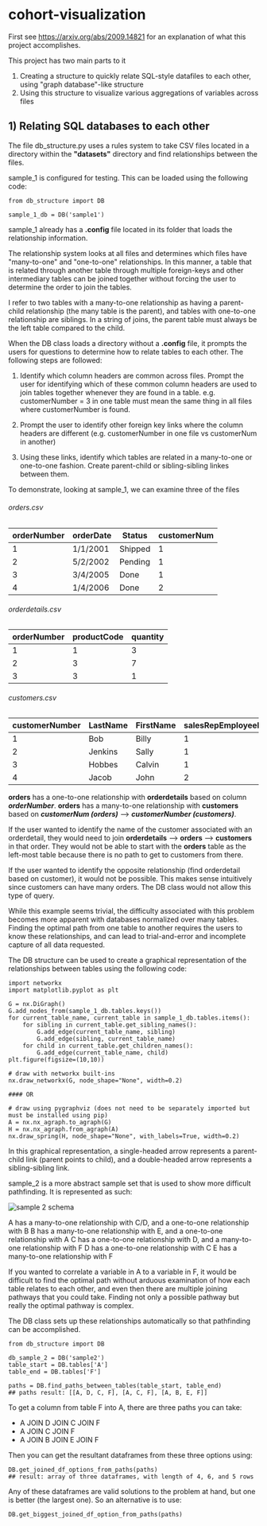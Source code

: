 # cohort-visualization
First see https://arxiv.org/abs/2009.14821 for an explanation of what this project accomplishes.

This project has two main parts to it

1) Creating a structure to quickly relate SQL-style datafiles to each other, using "graph database"-like structure
2) Using this structure to visualize various aggregations of variables across files

## 1) Relating SQL databases to each other
The file db_structure.py uses a rules system to take CSV files located in a directory within the **"datasets"** directory and find 
relationships between the files.

sample_1 is configured for testing. This can be loaded using the following code:

```
from db_structure import DB

sample_1_db = DB('sample1')
```

sample_1 already has a **.config** file located in its folder that loads the relationship information.

The relationship system looks at all files and determines which files have "many-to-one" and "one-to-one" relationships.
In this manner, a table that is related through another table through multiple foreign-keys and other intermediary tables can be
joined together without forcing the user to determine the order to join the tables.

I refer to two tables with a many-to-one relationship as having a parent-child relationship (the many table is the parent), and 
tables with one-to-one relationship are siblings. In a string of joins, the parent table must always be the left table compared to the
child.

When the DB class loads a directory without a **.config** file, it prompts the users for questions to determine how to relate
tables to each other. The following steps are followed:

1) Identify which column headers are common across files. Prompt the user for identifying which of these common column headers are
used to join tables together whenever they are found in a table. e.g. customerNumber = 3 in one table must mean the same thing in
all files where customerNumber is found.

2) Prompt the user to identify other foreign key links where the column headers are different (e.g. customerNumber in one file 
vs customerNum in another)

3) Using these links, identify which tables are related in a many-to-one or one-to-one fashion. Create parent-child or sibling-sibling
linkes between them.

To demonstrate, looking at sample_1, we can examine three of the files

###### orders.csv

|orderNumber|orderDate|Status|customerNum|
|-----------|---------|------|-----------|
|1|1/1/2001|Shipped|1|
|2|5/2/2002|Pending|1|
|3|3/4/2005|Done|1|
|4|1/4/2006|Done|2|

###### orderdetails.csv
|orderNumber|productCode|quantity|
|-----------|-----------|--------|
|1|1|3|
|2|3|7|
|3|3|1|

###### customers.csv
|customerNumber|LastName|FirstName|salesRepEmployeeNum|
|-------------|---------|---------|-------------------|
|1|Bob|Billy|1|
|2|Jenkins|Sally|1|
|3|Hobbes|Calvin|1|
|4|Jacob|John|2|

**orders** has a one-to-one relationship with **orderdetails** based on column ***orderNumber***. **orders** has a many-to-one
relationship with **customers** based on ***customerNum (orders)*** --> ***customerNumber (customers)***.

If the user wanted to identify the name of the customer associated with an orderdetail, they would need to join **orderdetails** -->
**orders** --> **customers** in that order. They would not be able to start with the **orders** table as the left-most table because
there is no path to get to customers from there.

If the user wanted to identify the opposite relationship (find orderdetail based on customer), it would not be possible. This makes
sense intuitively since customers can have many orders. The DB class would not allow this type of query.

While this example seems trivial, the difficulty associated with this problem becomes more apparent with databases normalized over
many tables. Finding the optimal path from one table to another requires the users to know these relationships, and can lead to
trial-and-error and incomplete capture of all data requested.

The DB structure can be used to create a graphical representation of the relationships between tables using the following code:

```
import networkx
import matplotlib.pyplot as plt

G = nx.DiGraph()
G.add_nodes_from(sample_1_db.tables.keys())
for current_table_name, current_table in sample_1_db.tables.items():
    for sibling in current_table.get_sibling_names():
        G.add_edge(current_table_name, sibling)
        G.add_edge(sibling, current_table_name)
    for child in current_table.get_children_names():
        G.add_edge(current_table_name, child)
plt.figure(figsize=(10,10))

# draw with networkx built-ins
nx.draw_networkx(G, node_shape="None", width=0.2)

#### OR

# draw using pygraphviz (does not need to be separately imported but must be installed using pip)
A = nx.nx_agraph.to_agraph(G)
H = nx.nx_agraph.from_agraph(A)
nx.draw_spring(H, node_shape="None", with_labels=True, width=0.2)
```

In this graphical representation, a single-headed arrow represents a parent-child link (parent points to child), and a double-headed
arrow represents a sibling-sibling link.

sample_2 is a more abstract sample set that is used to show more difficult pathfinding. It is represented as such:

![sample 2 schema](https://i.imgur.com/1cQERiK.png)

A has a many-to-one relationship with C/D, and a one-to-one relationship with B
B has a many-to-one relationship with E, and a one-to-one relationship with A
C has a one-to-one relationship with D, and a many-to-one relationship with F
D has a one-to-one relationship with C
E has a many-to-one relationship with F

If you wanted to correlate a variable in A to a variable in F, it would be difficult to find the optimal path without arduous 
examination of how each table relates to each other, and even then there are multiple joining pathways that you could take. Finding
not only a possible pathway but really the optimal pathway is complex.

The DB class sets up these relationships automatically so that pathfinding can be accomplished.

```
from db_structure import DB

db_sample_2 = DB('sample2')
table_start = DB.tables['A']
table_end = DB.tables['F']

paths = DB.find_paths_between_tables(table_start, table_end)
## paths result: [[A, D, C, F], [A, C, F], [A, B, E, F]]
```

To get a column from table F into A, there are three paths you can take:
- A JOIN D JOIN C JOIN F
- A JOIN C JOIN F
- A JOIN B JOIN E JOIN F

Then you can get the resultant dataframes from these three options using:

```
DB.get_joined_df_options_from_paths(paths)
## result: array of three dataframes, with length of 4, 6, and 5 rows
```

Any of these dataframes are valid solutions to the problem at hand, but one is better (the largest one). So an alternative is to use: 

```
DB.get_biggest_joined_df_option_from_paths(paths)
```
